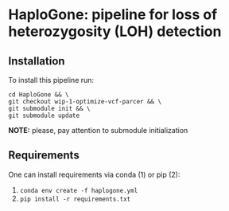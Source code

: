 # HaploGone: pipeline for loss of heterozygosity (LOH) detection

## Installation

To install this pipeline run:
```git clone https://github.com/wwoskie/HaploGone.git && \
cd HaploGone && \
git checkout wip-1-optimize-vcf-parcer && \
git submodule init && \
git submodule update
```
**NOTE:** please, pay attention to submodule initialization

## Requirements

One can install requirements via conda (1) or pip (2):
1. `conda env create -f haplogone.yml`
2. `pip install -r requirements.txt`